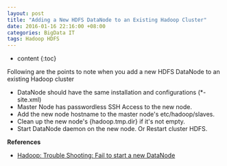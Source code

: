 ```yaml
---
layout: post
title: "Adding a New HDFS DataNode to an Existing Hadoop Cluster"
date: 2016-01-16 22:16:00 +08:00
categories: BigData IT
tags: Hadoop HDFS
---
```


* content
{:toc}

		
Following are the points to note when you add a new HDFS DataNode to an existing Hadoop cluster  
* DataNode should have the same installation and configurations (*-site.xml) 
* Master Node has passwordless SSH Access to the new node.
* Add the new node hostname to the master node's etc/hadoop/slaves.
* Clean up the new node's {hadoop.tmp.dir} if it's not empty. 
* Start DataNode daemon on the new node.  Or Restart cluster HDFS.

**References**  
* [Hadoop: Trouble Shooting: Fail to start a new DataNode](https://eastmanjian.cn/blog/2016/01/15/hadoop-trouble-shooting-start-new-datanode-fail/)

